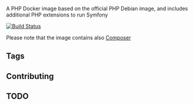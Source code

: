 A PHP Docker image based on the official PHP Debian image, and includes additional PHP extensions to run Symfony

[![Build Status](https://travis-ci.org/iuliansafta/symfony-php.svg?branch=master)](https://travis-ci.org/iuliansafta/symfony-php)

Please note that the image contains also [Composer](https://getcomposer.org/)

## Tags

## Contributing


## TODO
